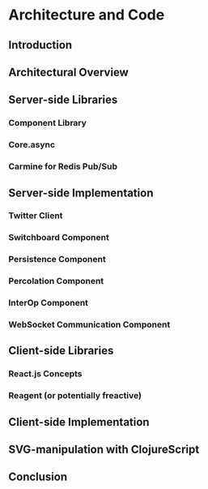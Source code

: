# Architecture and Code

## Introduction

## Architectural Overview

## Server-side Libraries

### Component Library

### Core.async

### Carmine for Redis Pub/Sub

## Server-side Implementation

### Twitter Client

### Switchboard Component

### Persistence Component

### Percolation Component

### InterOp Component

### WebSocket Communication Component

## Client-side Libraries

### React.js Concepts

### Reagent (or potentially freactive)

## Client-side Implementation

## SVG-manipulation with ClojureScript

## Conclusion
